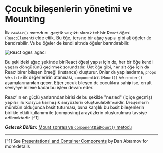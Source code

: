 # Çocuk bileşenlerin yönetimi ve Mounting

İlk `render()` metodunu geçtik ve çıktı olarak tek bir React öğesi (`ReactElement`) elde ettik. Bu öğe, tersine bir ağaç yapısı gibi alt öğeler de barıdırabilir. Ve bu öğeler de kendi altında öğeler barındırabilir.

![React öğesi ağacı](react-element-tree.png)

Bu şekildeki ağaç şeklinde bir React öğesi yapısı için de, her bir öğe kendi yaşam döngüsünü geçirmek zorundadır. Üst öğe gibi, her alt öğe için de React birer bileşen örneği (instance) oluşturur. Onlar da yapılandırma, `props` ve `state` ilk değerlerinin atanması, `componentWillMount()` ve `render()` aşamalarınandan geçer. Eğer çocuk bileşen de çocuklara sahip ise, en alt seviyeye inilene kadar bu işlem devam eder. 

React'ın en güçlü yanlarından birisi de bu şekilde "nested" (iç içe geçmiş) yapılar ile kolayca karmaşık arayüzlerin oluşturulabilmesidir. Bileşenlerin mümkün olduğunca basit tutulması, buna karşılık bu basit bileşenlerin birlikte etkili kullanımı ile (composing) arayüzlerin oluşturulması tavsiye edilmektedir. [^1]

***Gelecek Bölüm:*** [Mount sonrası ve `componentDidMount()` metodu](post_mount_with_component_did_mount.md)

---

[^1] See [Presentational and Container Components](https://medium.com/@dan_abramov/smart-and-dumb-components-7ca2f9a7c7d0#.pnmirdrso) by Dan Abramov for more details
